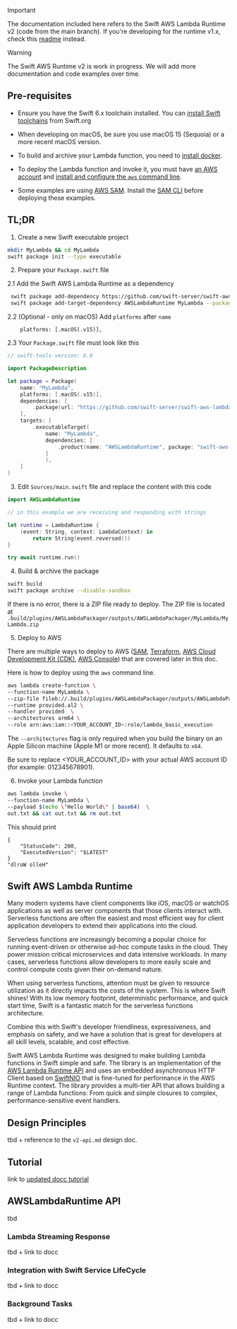 > [!IMPORTANT] 
> The documentation included here refers to the Swift AWS Lambda Runtime v2 (code from the main branch). If you're developing for the runtime v1.x, check this [readme](https://github.com/swift-server/swift-aws-lambda-runtime/blob/v1/readme.md) instead.

> [!WARNING]
> The Swift AWS Runtime v2 is work in progress. We will add more documentation and code examples over time.

## Pre-requisites

- Ensure you have the Swift 6.x toolchain installed.  You can [install Swift toolchains](https://www.swift.org/install/macos/) from Swift.org

- When developing on macOS, be sure you use macOS 15 (Sequoia) or a more recent macOS version.

- To build and archive your Lambda function, you need to [install docker](https://docs.docker.com/desktop/install/mac-install/).

- To deploy the Lambda function and invoke it, you must have [an AWS account](https://docs.aws.amazon.com/accounts/latest/reference/manage-acct-creating.html) and [install and configure the `aws` command line](https://docs.aws.amazon.com/cli/latest/userguide/getting-started-install.html).

- Some examples are using [AWS SAM](https://aws.amazon.com/serverless/sam/). Install the [SAM CLI](https://docs.aws.amazon.com/serverless-application-model/latest/developerguide/install-sam-cli.html) before deploying these examples.

## TL;DR

1. Create a new Swift executable project

```bash
mkdir MyLambda && cd MyLambda
swift package init --type executable
```

2. Prepare your `Package.swift` file

2.1 Add the Swift AWS Lambda Runtime as a dependency

```bash
 swift package add-dependency https://github.com/swift-server/swift-aws-lambda-runtime.git --branch main
 swift package add-target-dependency AWSLambdaRuntime MyLambda --package swift-aws-lambda-runtime
 ```

2.2 (Optional - only on macOS) Add `platforms` after `name`

```
    platforms: [.macOS(.v15)],
```

2.3 Your `Package.swift` file must look like this

```swift
// swift-tools-version: 6.0

import PackageDescription

let package = Package(
    name: "MyLambda",
    platforms: [.macOS(.v15)],
    dependencies: [
        .package(url: "https://github.com/swift-server/swift-aws-lambda-runtime.git", branch: "main"),
    ],
    targets: [
        .executableTarget(
            name: "MyLambda",
            dependencies: [
                .product(name: "AWSLambdaRuntime", package: "swift-aws-lambda-runtime"),
            ]
            ),
    ]
)
```

3. Edit `Sources/main.swift` file and replace the content with this code 

```swift
import AWSLambdaRuntime

// in this example we are receiving and responding with strings

let runtime = LambdaRuntime {
    (event: String, context: LambdaContext) in
        return String(event.reversed())
}

try await runtime.run()
```

4. Build & archive the package 

```bash
swift build
swift package archive --disable-sandbox
```

If there is no error, there is a ZIP file ready to deploy. 
The ZIP file is located at `.build/plugins/AWSLambdaPackager/outputs/AWSLambdaPackager/MyLambda/MyLambda.zip`

5. Deploy to AWS

There are multiple ways to deploy to AWS ([SAM](https://docs.aws.amazon.com/serverless-application-model/latest/developerguide/what-is-sam.html), [Terraform](https://developer.hashicorp.com/terraform/tutorials/aws-get-started), [AWS Cloud Development Kit (CDK)](https://docs.aws.amazon.com/cdk/v2/guide/getting_started.html), [AWS Console](https://docs.aws.amazon.com/lambda/latest/dg/getting-started.html)) that are covered later in this doc.

Here is how to deploy using the `aws` command line.

```bash
aws lambda create-function \
--function-name MyLambda \
--zip-file fileb://.build/plugins/AWSLambdaPackager/outputs/AWSLambdaPackager/MyLambda/MyLambda.zip \
--runtime provided.al2 \
--handler provided  \
--architectures arm64 \
--role arn:aws:iam::<YOUR_ACCOUNT_ID>:role/lambda_basic_execution
```

The `--architectures` flag is only required when you build the binary on an Apple Silicon machine (Apple M1 or more recent). It defaults to `x64`.

Be sure to replace <YOUR_ACCOUNT_ID> with your actual AWS account ID (for example: 012345678901).

6. Invoke your Lambda function

```bash
aws lambda invoke \
--function-name MyLambda \
--payload $(echo \"Hello World\" | base64)  \
out.txt && cat out.txt && rm out.txt
```

This should print 

```
{
    "StatusCode": 200,
    "ExecutedVersion": "$LATEST"
}
"dlroW olleH"
```

## Swift AWS Lambda Runtime

Many modern systems have client components like iOS, macOS or watchOS applications as well as server components that those clients interact with. Serverless functions are often the easiest and most efficient way for client application developers to extend their applications into the cloud.

Serverless functions are increasingly becoming a popular choice for running event-driven or otherwise ad-hoc compute tasks in the cloud. They power mission critical microservices and data intensive workloads. In many cases, serverless functions allow developers to more easily scale and control compute costs given their on-demand nature.

When using serverless functions, attention must be given to resource utilization as it directly impacts the costs of the system. This is where Swift shines! With its low memory footprint, deterministic performance, and quick start time, Swift is a fantastic match for the serverless functions architecture.

Combine this with Swift's developer friendliness, expressiveness, and emphasis on safety, and we have a solution that is great for developers at all skill levels, scalable, and cost effective.

Swift AWS Lambda Runtime was designed to make building Lambda functions in Swift simple and safe. The library is an implementation of the [AWS Lambda Runtime API](https://docs.aws.amazon.com/lambda/latest/dg/runtimes-custom.html) and uses an embedded asynchronous HTTP Client based on [SwiftNIO](http://github.com/apple/swift-nio) that is fine-tuned for performance in the AWS Runtime context. The library provides a multi-tier API that allows building a range of Lambda functions: From quick and simple closures to complex, performance-sensitive event handlers.

## Design Principles

tbd + reference to the `v2-api.md` design doc.

## Tutorial 

link to [updated docc tutorial](https://swiftpackageindex.com/swift-server/swift-aws-lambda-runtime/1.0.0-alpha.3/tutorials/table-of-content)

## AWSLambdaRuntime API 

tbd 

### Lambda Streaming Response

tbd + link to docc

### Integration with Swift Service LifeCycle 

tbd + link to docc

### Background Tasks 

tbd + link to docc
